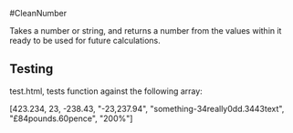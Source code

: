 #CleanNumber

Takes a number or string, and returns a number from the values within it ready to be used for future calculations.


## Testing

test.html, tests function against the following array:

[423.234, 23, -238.43, "-23,237.94", "something-34really0dd.3443text", "£84pounds.60pence", "200%"]
